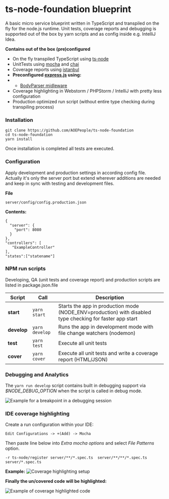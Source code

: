 # ts-node-foundation blueprint #

A basic micro service blueprint written in TypeScript and transpiled on the fly for the node.js runtime.
Unit tests, coverage reports and debugging is supported out of the box by yarn scripts and as config 
inside e.g. IntelliJ Idea.

**Contains out of the box (pre)configured**

- On the fly transpiled TypeScript using [ts-node](https://github.com/TypeStrong/ts-node)
- UnitTests using [mocha](https://mochajs.org/) and [chai](http://chaijs.com/)
- Coverage reports using [istanbul](https://istanbul.js.org/)
- **Preconfigured [express.js](http://expressjs.com/) using:**
- - [BodyParser midleware](https://github.com/expressjs/body-parser)
- Coverage highlighting in Webstorm / PHPStorm / IntelliJ with pretty less configuration
- Production optimized run script (without entire type checking during transpiling process)

### Installation ###

    git clone https://github.com/AOEPeople/ts-node-foundation
    cd ts-node-foundation
    yarn install
    
Once installation is completed all tests are executed.


### Configuration ###

Apply development and production settings in according config file.
Actually it's only the server port but extend wherever additions are needed and keep in sync with testing and development files.

**File**
   
    server/config/config.production.json
    
**Contents:**  
   
    {
      "server": {
        "port": 8080
      }
    },
    "controllers": [
       "ExampleController"
    ],
    "states":["statename"]

### NPM run scripts ###

Developing, QA (unit tests and coverage report) and production scripts are listed in package.json.file 
 
 | Script        | Call                 | Description                                                                                              |
 |---------------|----------------------|----------------------------------------------------------------------------------------------------------|
 | **start**     | ``yarn start``       | Starts the app in production mode (NODE_ENV=production) with disabled type checking for faster app start |
 | **develop**   | ``yarn develop``     | Runs the app in development mode with file change watchers (nodemon)                                     |
 | **test**      | ``yarn test``        | Execute all unit tests                                                                                   |   
 | **cover**     | ``yarn cover``       | Execute all unit tests and write a coverage report (HTML/JSON)                                           |
 
 
### Debugging and Analytics ###
 
 The ``yarn run develop`` script contains built in debugging support via *$NODE_DEBUG_OPTION* when the script is called in debug mode.

 ![Example for a breakpoint in a debugging session](http://i.imgur.com/pU0H918.png)
 

### IDE coverage highlighting ###
  
 Create a run configuration within your IDE:
 
    Edit Configurations -> +(Add) -> Mocha
 
 Then paste line below into *Extra mocha options* and select *File Patterns* option.
 
    -r ts-node/register server/**/*.spec.ts  server/**/**/*.spec.ts server/*.spec.ts

**Example:**
![Coverage highlighting setup](http://i.imgur.com/LVVrWK9.png)

**Finally the un/covered code will be highlighted:**

![Example of coverage highlighted code ](http://i.imgur.com/8rnsgPi.png)